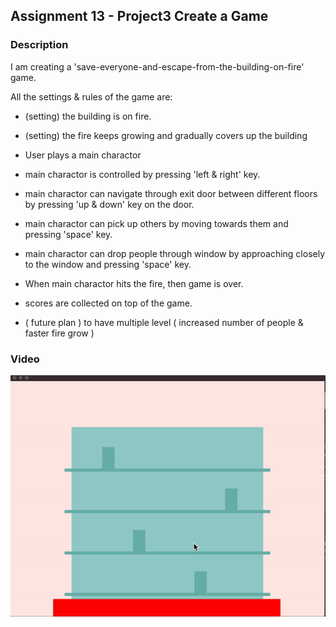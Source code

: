 ## Assignment 13 - Project3 Create a Game

### Description
I am creating a 'save-everyone-and-escape-from-the-building-on-fire' game.

All the settings & rules of the game are:

- (setting) the building is on fire.

- (setting) the fire keeps growing and gradually covers up the building

- User plays a main charactor

- main charactor is controlled by pressing 'left & right' key.

- main charactor can navigate through exit door  between different floors by pressing 'up & down' key on the door.

- main charactor can pick up others by moving towards them and pressing 'space' key.

- main charactor can drop people through window by approaching closely to the window and pressing 'space' key.

- When main charactor hits the fire, then game is over.

- scores are collected on top of the game. 

- ( future plan ) to have multiple level ( increased number of people & faster fire grow )


### Video
![project3-game](./video/game-start.gif)


